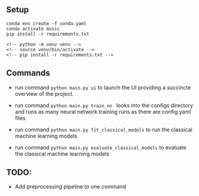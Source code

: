 ## Setup
```
conda env create -f conda.yaml
conda activate music
pip install -r requirements.txt

<!-- python -m venv venv -->
<!-- source venv/bin/activate -->
<!-- pip install -r requirements.txt -->
```

## Commands
- run command ```python main.py ui``` to launch the UI providing a succincte overview of the project.

- run command ```python main.py train_nn ``` looks into the configs directory and runs as many neural network training runs as there are config.yaml files

- run command ```python main.py fit_classical_models``` to run the classical machine learning models

- run command ```python main.py evaluate_classical_models``` to evaluate the classical machine learning models


## TODO:
- Add preprocessing pipeline to one command
